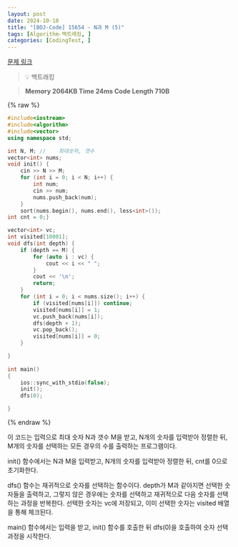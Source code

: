 ```yaml
---
layout: post
date: 2024-10-10
title: "[BOJ-Code] 15654 - N과 M (5)"
tags: [Algorithm-백트래킹, ]
categories: [CodingTest, ]
---
```


[문제 링크](https://www.acmicpc.net/problem/15654)


> 💡 백트래킹


> **Memory   2064KB                                   Time   24ms                                Code Length   710B**



{% raw %}
```c++
#include<iostream>
#include<algorithm>
#include<vector>
using namespace std;

int N, M; //	최대숫자, 갯수
vector<int> nums;
void init() {
	cin >> N >> M;
	for (int i = 0; i < N; i++) {
		int num;
		cin >> num;
		nums.push_back(num);
	}
	sort(nums.begin(), nums.end(), less<int>());
int cnt = 0;}

vector<int> vc;
int visited[10001];
void dfs(int depth) {
	if (depth == M) {
		for (auto i : vc) {
			cout << i << " ";
		}
		cout << '\n';
		return;
	}
	for (int i = 0; i < nums.size(); i++) {
		if (visited[nums[i]]) continue;
		visited[nums[i]] = 1;
		vc.push_back(nums[i]);
		dfs(depth + 1);
		vc.pop_back();
		visited[nums[i]] = 0;
	}

}
	
int main()
{
	ios::sync_with_stdio(false);
	init();
	dfs(0);

}
```
{% endraw %}



이 코드는 입력으로 최대 숫자 N과 갯수 M을 받고, N개의 숫자를 입력받아 정렬한 뒤, M개의 숫자를 선택하는 모든 경우의 수를 출력하는 프로그램이다.

init() 함수에서는 N과 M을 입력받고, N개의 숫자를 입력받아 정렬한 뒤, cnt를 0으로 초기화한다.

dfs() 함수는 재귀적으로 숫자를 선택하는 함수이다. depth가 M과 같아지면 선택한 숫자들을 출력하고, 그렇지 않은 경우에는 숫자를 선택하고 재귀적으로 다음 숫자를 선택하는 과정을 반복한다. 선택한 숫자는 vc에 저장되고, 이미 선택한 숫자는 visited 배열을 통해 체크된다.

main() 함수에서는 입력을 받고, init() 함수를 호출한 뒤 dfs(0)을 호출하여 숫자 선택 과정을 시작한다.

